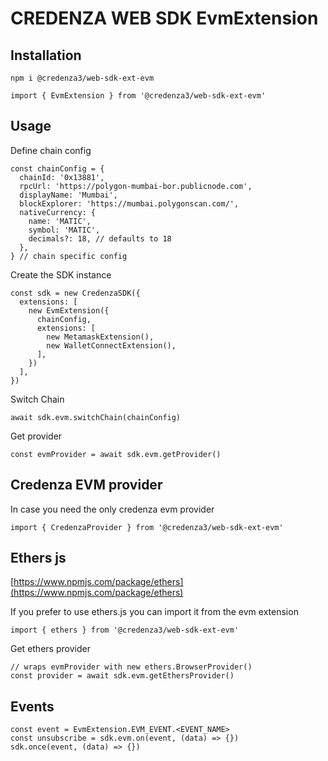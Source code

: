# CREDENZA WEB SDK EvmExtension

## Installation

```
npm i @credenza3/web-sdk-ext-evm

import { EvmExtension } from '@credenza3/web-sdk-ext-evm'
```

## Usage

Define chain config

```
const chainConfig = {
  chainId: '0x13881',
  rpcUrl: 'https://polygon-mumbai-bor.publicnode.com',
  displayName: 'Mumbai',
  blockExplorer: 'https://mumbai.polygonscan.com/',
  nativeCurrency: {
    name: 'MATIC',
    symbol: 'MATIC',
    decimals?: 18, // defaults to 18
  },
} // chain specific config
```

Create the SDK instance

```
const sdk = new CredenzaSDK({
  extensions: [
    new EvmExtension({
      chainConfig,
      extensions: [
        new MetamaskExtension(),
        new WalletConnectExtension(),
      ],
    })
  ],
})
```

Switch Chain

```
await sdk.evm.switchChain(chainConfig)
```

Get provider

```
const evmProvider = await sdk.evm.getProvider()
```

## Credenza EVM provider

In case you need the only credenza evm provider

```
import { CredenzaProvider } from '@credenza3/web-sdk-ext-evm'
```

## Ethers js

[https://www.npmjs.com/package/ethers](https://www.npmjs.com/package/ethers)

If you prefer to use ethers.js you can import it from the evm extension

```
import { ethers } from '@credenza3/web-sdk-ext-evm'
```

Get ethers provider

```
// wraps evmProvider with new ethers.BrowserProvider()
const provider = await sdk.evm.getEthersProvider()
```

## Events

```
const event = EvmExtension.EVM_EVENT.<EVENT_NAME>
const unsubscribe = sdk.evm.on(event, (data) => {})
sdk.once(event, (data) => {})
```
